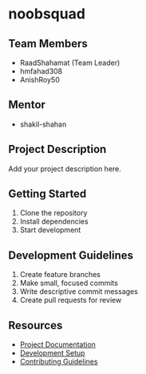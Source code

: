 # noobsquad

## Team Members
- RaadShahamat  (Team Leader)
- hmfahad308
- AnishRoy50

## Mentor
- shakil-shahan

## Project Description
Add your project description here.

## Getting Started
1. Clone the repository
2. Install dependencies
3. Start development

## Development Guidelines
1. Create feature branches
2. Make small, focused commits
3. Write descriptive commit messages
4. Create pull requests for review

## Resources
- [Project Documentation](docs/)
- [Development Setup](docs/setup.md)
- [Contributing Guidelines](CONTRIBUTING.md)

